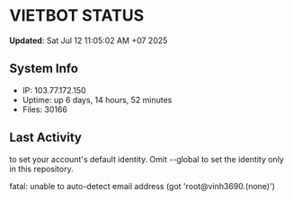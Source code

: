 # VIETBOT STATUS
**Updated**: Sat Jul 12 11:05:02 AM +07 2025

## System Info
- IP: 103.77.172.150
- Uptime: up 6 days, 14 hours, 52 minutes
- Files: 30166

## Last Activity

to set your account's default identity.
Omit --global to set the identity only in this repository.

fatal: unable to auto-detect email address (got 'root@vinh3690.(none)')
